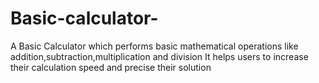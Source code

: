 # Basic-calculator-
A Basic Calculator which performs basic mathematical operations like addition,subtraction,multiplication and division
It helps users to increase their calculation speed and precise their solution
